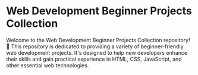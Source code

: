 Web Development Beginner Projects Collection
=====================================================

Welcome to the Web Development Beginner Projects Collection repository! 🎉 This repository is dedicated to providing a variety of beginner-friendly web development projects. It's designed to help new developers enhance their skills and gain practical experience in HTML, CSS, JavaScript, and other essential web technologies.

